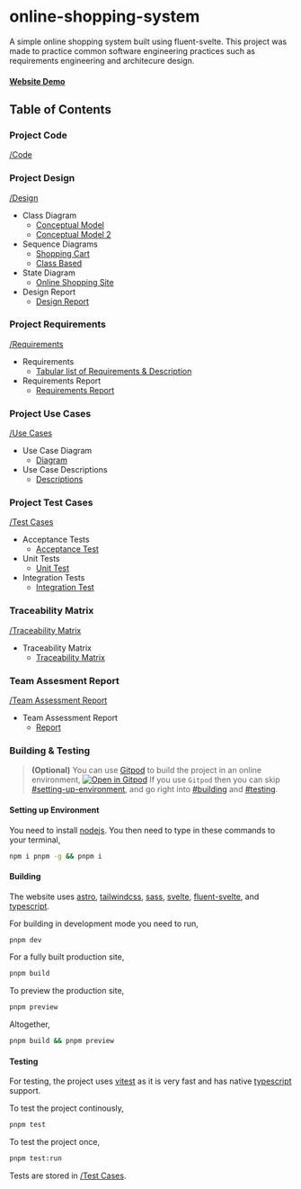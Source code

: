 # online-shopping-system
A simple online shopping system built using fluent-svelte.
This project was made to practice common software engineering practices such as requirements engineering and architecure design.

#### [Website Demo](https://fluent-shop.netlify.app/)

## Table of Contents  

### Project Code
[/Code](/Code)

### Project Design
[/Design](/Design)
  - Class Diagram
    - [Conceptual Model](/Design/Class%20model.pdf)
    - [Conceptual Model 2](/Design/Conceptual%20Model2.jpg)
  - Sequence Diagrams
    - [Shopping Cart](/Design/SequenceDiagram.jpg)
    - [Class Based](/Design/Sequence%20Diagram%20Final1.jpg)
  - State Diagram
    - [Online Shopping Site](/Design/StateDiagram.jpg)
  - Design Report
    - [Design Report](/Design/Design%20Review%20Report.pdf)

### Project Requirements
[/Requirements](/Requirements)
  - Requirements
    - [Tabular list of Requirements & Description](/Requirements/Tabular%20List%20of%20Requirements.pdf)
  - Requirements Report
    - [Requirements Report](/Requirements/Requirement%20Report.pdf)

### Project Use Cases
[/Use Cases](/Use%20Cases)
  - Use Case Diagram
    - [Diagram](/Use%20Cases/Requirement%20Diagram%20and%20Use%20Case1.jpg)
  - Use Case Descriptions
    - [Descriptions](/Use%20Cases/Use%20Case%20Description.pdf)

### Project Test Cases
[/Test Cases](/Test%20Case)
  - Acceptance Tests
      - [Acceptance Test](/Test%20Case/Acceptance%20tests.pdf)
  - Unit Tests
      - [Unit Test](/Test%20Case/unit)
  - Integration Tests
      - [Integration Test](/Test%20Case/integration)

### Traceability Matrix
[/Traceability Matrix](/Traceability%20Matrix)
  - Traceability Matrix
    - [Traceability Matrix](/Traceability%20Matrix/Traceability%20Matrix.pdf)

### Team Assesment Report
[/Team Assessment Report](/Team%20Assessment%20Report)
  - Team Assessment Report
    - [Report](/Team%20Assessment%20Report/Team%20Assesment%20Report.pdf)

### Building & Testing

> **(Optional)** You can use [Gitpod](https://gitpod.io) to build the project in an online environment,
> [![Open in Gitpod](https://gitpod.io/button/open-in-gitpod.svg)](https://gitpod.io/#https://github.com/Winter22SOFE2720/online-shopping-system)
> If you use `Gitpod` then you can skip [#setting-up-environment](#setting-up-environment), and go right into [#building](#building) and [#testing](#testing).

#### Setting up Environment
You need to install [nodejs](https://nodejs.org/en/). 
You then need to type in these commands to your terminal,
```bash
npm i pnpm -g && pnpm i
```

#### Building
The website uses [astro](https://astro.build), [tailwindcss](https://tailwindcss.com/), [sass](https://sass-lang.com/), [svelte](https://svelte.dev/), [fluent-svelte](https://fluent-svelte.vercel.app/), and [typescript](https://www.typescriptlang.org/). 

For building in development mode you need to run,
```bash
pnpm dev
```

For a fully built production site,
```bash
pnpm build
```

To preview the production site,
```bash
pnpm preview
```

Altogether,
```bash
pnpm build && pnpm preview
```

#### Testing
For testing, the project uses [vitest](https://vitest.dev/) as it is very fast and has native [typescript](https://www.typescriptlang.org/) support.

To test the project continously,
```bash
pnpm test
```
To test the project once,
```bash
pnpm test:run
```

Tests are stored in [/Test Cases](/Test%20Case).

